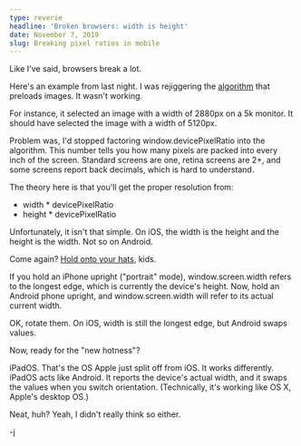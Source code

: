 ```yaml
---
type: reverie
headline: 'Broken browsers: width is height'
date: November 7, 2019
slug: Breaking pixel ratios in mobile
---
```


Like I've said, browsers break a lot.

Here's an example from last night. I was rejiggering the [algorithm](https://github.com/abelsj60/jamesabels.net/blob/54f0b67ad19c3c36da105a58775b79cab209e41e/app/helpers/preloadBigImages.js#L12) that preloads images. It wasn't working. 

For instance, it selected an image with a width of 2880px on a 5k monitor. It should have selected the image with a width of 5120px. 

Problem was, I'd stopped factoring window.devicePixelRatio into the algorithm. This number tells you how many pixels are packed into every inch of the screen. Standard screens are one, retina screens are 2+, and some screens report back decimals, which is hard to understand.

The theory here is that you'll get the proper resolution from: 

- width * devicePixelRatio
- height * devicePixelRatio 

Unfortunately, it isn't that simple. On iOS, the width is the height and the height is the width. Not so on Android.

Come again? [Hold onto your hats](https://github.com/abelsj60/jamesabels.net/blob/54f0b67ad19c3c36da105a58775b79cab209e41e/app/helpers/preloadBigImages.js#L17), kids. 

If you hold an iPhone upright ("portrait" mode), window.screen.width refers to the longest edge, which is currently the device's height. Now, hold an Android phone upright, and window.screen.width will refer to its actual current width. 

OK, rotate them. On iOS, width is still the longest edge, but Android swaps values.

Now, ready for the "new hotness"? 

iPadOS. That's the OS Apple just split off from iOS. It works differently. iPadOS acts like Android. It reports the device's actual width, and it swaps the values when you switch orientation. (Technically, it's working like OS X, Apple's desktop OS.)

Neat, huh? Yeah, I didn't really think so either.

-j